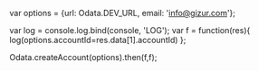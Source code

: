 var options = {url: Odata.DEV_URL, email: 'info@gizur.com'};

var log = console.log.bind(console, 'LOG');
var f = function(res){ log(options.accountId=res.data[1].accountId) };

Odata.createAccount(options).then(f,f);
